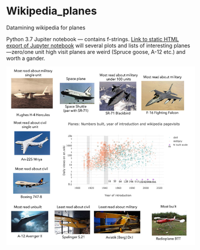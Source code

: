 # Wikipedia_planes
Datamining wikipedia for planes

Python 3.7 Jupiter notebook — contains f-strings. [Link to static HTML export of Jupyter notebook](http://users.ox.ac.uk/~bioc1451/planewiki_notebook.html) will several plots and lists of interesting planes &mdash;zero/one unit high visit planes are weird (Spruce goose, A-12 etc.) and worth a gander.

![plane](plane.jpg "Planes")
